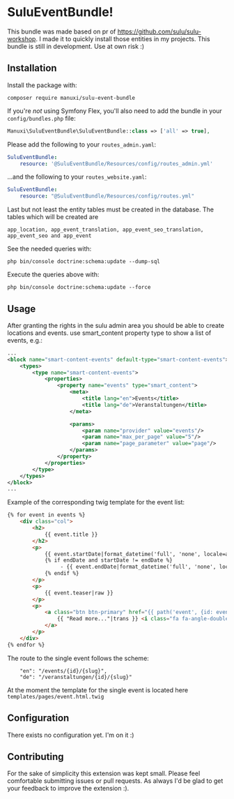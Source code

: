 # SuluEventBundle!
This bundle was made based on pr of https://github.com/sulu/sulu-workshop. 
I made it to quickly install those entities in my projects.
This bundle is still in development. Use at own risk :)

## Installation
Install the package with:
```console
composer require manuxi/sulu-event-bundle
```
If you're *not* using Symfony Flex, you'll also
need to add the bundle in your `config/bundles.php` file:
```php
Manuxi\SuluEventBundle\SuluEventBundle::class => ['all' => true],
```
Please add the following to your `routes_admin.yaml`:
```yaml
SuluEventBundle:
    resource: '@SuluEventBundle/Resources/config/routes_admin.yml'
```
...and the following to your `routes_website.yaml`:
```yaml
SuluEventBundle:
    resource: "@SuluEventBundle/Resources/config/routes.yml"
```
Last but not least the entity tables must be created in the database.
The tables which will be created are 
```
app_location, app_event_translation, app_event_seo_translation, app_event_seo and app_event
```
See the needed queries with:
```console
php bin/console doctrine:schema:update --dump-sql
```
Execute the queries above with:
```console
php bin/console doctrine:schema:update --force
```

## Usage
After granting the rights in the sulu admin area you should be able to create locations and events.
use smart_content property type to show a list of events, e.g.:
```xml
...
<block name="smart-content-events" default-type="smart-content-events">
    <types>
        <type name="smart-content-events">
            <properties>
                <property name="events" type="smart_content">
                    <meta>
                        <title lang="en">Events</title>
                        <title lang="de">Veranstaltungen</title>
                    </meta>

                    <params>
                        <param name="provider" value="events"/>
                        <param name="max_per_page" value="5"/>
                        <param name="page_parameter" value="page"/>
                    </params>
                </property>
            </properties>
        </type>
    </types>
</block>
...
```
Example of the corresponding twig template for the event list:
```html
{% for event in events %}
    <div class="col">
        <h2>
            {{ event.title }}
        </h2>
        <p>
            {{ event.startDate|format_datetime('full', 'none', locale=app.request.getLocale()) }}
            {% if endDate and startDate != endDate %}
                 - {{ event.endDate|format_datetime('full', 'none', locale=app.request.getLocale()) }}
            {% endif %}
        </p>
        <p>
            {{ event.teaser|raw }}
        </p>
        <p>
            <a class="btn btn-primary" href="{{ path('event', {id: event.id, slug: event.title|slugify}) }}" role="button">
                {{ "Read more..."|trans }} <i class="fa fa-angle-double-right"></i>
            </a>
        </p>
    </div>
{% endfor %}
```
The route to the single event follows the scheme:
```
    "en": "/events/{id}/{slug}",
    "de": "/veranstaltungen/{id}/{slug}"
```
At the moment the template for the single event is located here
`templates/pages/event.html.twig`

## Configuration
There exists no configuration yet. I'm on it :)

## Contributing
For the sake of simplicity this extension was kept small.
Please feel comfortable submitting issues or pull requests. As always I'd be glad to get your feedback to improve the extension :).
